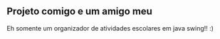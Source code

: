 Projeto comigo e um amigo meu
 --- 
Eh somente um organizador de atividades escolares em java swing!! :)
